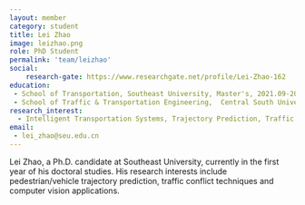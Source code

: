```yaml
---
layout: member
category: student
title: Lei Zhao
image: leizhao.png
role: PhD Student
permalink: 'team/leizhao'
social:
    research-gate: https://www.researchgate.net/profile/Lei-Zhao-162
education:
 - School of Transportation, Southeast University, Master's, 2021.09-2024.06 
 - School of Traffic & Transportation Engineering,  Central South University,  Bachelor's, 2017.09-2021.06
research_interest: 
  - Intelligent Transportation Systems, Trajectory Prediction, Traffic Conflict Techniques, Computer Vision
email:
 - lei_zhao@seu.edu.cn
---
```


Lei Zhao, a Ph.D. candidate at Southeast University, currently in the first year of his doctoral studies. His research interests include pedestrian/vehicle trajectory prediction, traffic conflict techniques and computer vision applications.
